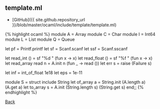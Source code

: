## template.ml

- [GitHub]({{ site.github.repository_url }}/blob/master/ocaml/include/template/template.ml)

{% highlight ocaml %}
module A = Array
module C = Char
module I = Int64
module L = List
module Q = Queue

let pf = Printf.printf
let sf = Scanf.scanf
let ssf = Scanf.sscanf

let read_int () = sf "%d " (fun x -> x)
let read_float () = sf "%f " (fun x -> x)
let read_array read n = A.init n (fun _ -> read ())
let err s = raise (Failure s)

let inf = int_of_float 1e18
let eps = 1e-11

module S = struct
  include String
  let of_array a = String.init (A.length a) (A.get a)
  let to_array s = A.init (String.length s) (String.get s)
end;;
{% endhighlight %}

[Back](../..)
